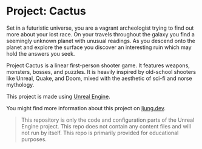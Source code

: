 # Project: Cactus

Set in a futuristic universe, you are a vagrant archeologist trying to find out more about your lost race.
On your travels throughout the galaxy you find a seemingly unknown planet with unusual readings. As you
descend onto the planet and explore the surface you discover an interesting ruin which may hold the answers
you seek.

Project Cactus is a linear first-person shooter game. It features weapons, monsters, bosses, and puzzles. It
is heavily inspired by old-school shooters like Unreal, Quake, and Doom, mixed with the aesthetic of sci-fi
and norse mythology.

This project is made using [Unreal Engine](https://www.unrealengine.com/en-US).

You might find more information about this project on [ljung.dev](https://ljung.dev/).

> This repository is only the code and configuration parts of the Unreal Engine project.
> This repo does not contain any content files and will not run by itself.
> This repo is primarily provided for educational purposes.
